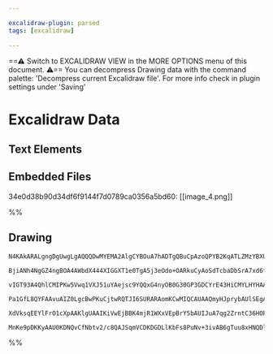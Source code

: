 ```yaml
---

excalidraw-plugin: parsed
tags: [excalidraw]

---
```

==⚠  Switch to EXCALIDRAW VIEW in the MORE OPTIONS menu of this document. ⚠== You can decompress Drawing data with the command palette: 'Decompress current Excalidraw file'. For more info check in plugin settings under 'Saving'


# Excalidraw Data
## Text Elements
## Embedded Files
34e0d38b90d34df6f9144f7d0789ca0356a5bd60: [[image_4.png]]

%%
## Drawing
```compressed-json
N4KAkARALgngDgUwgLgAQQQDwMYEMA2AlgCYBOuA7hADTgQBuCpAzoQPYB2KqATLZMzYBXUtiRoIACyhQ4zZAHoFAc0JRJQgEYA6bGwC2CgF7N6hbEcK4OCtptbErHALRY8RMpWdx8Q1TdIEfARcZgRmBShcZQUebQBWbR4aOiCEfQQOKGZuAG1wMFAwYogSbggANQBZXE0AdX1iXBgAfTYABQBhNgBpAEkWgHYetRTiyFhEcsJ9aKR+EsxuZx4A

BjiANh4NgGZ4ngBOA4AWbdX444XIGGXT1e0TgA5j3eOdo+OARkuCyAoSdTcbaDbSrA7xd6fHifGEvR5XKQIQjKaTcPYbBHWZTBbirBHMKCkNgAawQ3XwbFI5UJ1mYcFwgSyYxKmlw2GJyiJQg4xHJlOp5A4dIZmSgzMgADNCPh8ABlWA4iSCDziiAEomkuoAyRA/GEkkIeUwRXoZVlBFclEccI5NCfBFsenYNQ3O2rPG/CCc4RwPrEW2oXIAXQRE

vIGT93A4QhlCMIPKw5Vwq1VXJ51uYAejsc9YQQxG4nyOB0G30GP3GDCYrE43HiCMYLHYHAAcpwxIXBoMDt99ic48wACJpKD57gSghhBGaYQ8gCiwQyWSzMfwCKEcCao4LdsGO1WO0eUJOPEeHsrRA4xKjq4RFPZY7QE/wU9zUSgQgDEEQPPjylVUrBJGEg7McCCrMQh6aAcEGgcQEobBKPbHMcEqDMQqyDI8Bx4Ae8QbLg8SaMQGwpvi7jiIGvxg

Pa1GfL8QYFAAvuAIZ0LgcBwPKuCjtwRQTJI6SURARAomKCwMIQCAUAAQmyHJprybAUlSEgAMQSppWnMhA2AiIyUB9KO+jyhqZLKfy6mfAg1nWTpemkAZRnpHJ7LetySkqQKtL0gZ9n6aKzn6AAYtKcoKsJZoFhJDlOcZpkGlqxCAmgfAFLpAVZEFCWkkaJpqsp5rpbFgXGQASsIVo2oWMWZYZxkAPJOi6hburVjmlekwWcFAwW4Po0quqg9bFXVQ

XdVksqEEYlFrO1cXpAAKlgUAAIKiVwEjBBK4mjR1WXxVEpBrY5bAUIJuA7qg2ZrntC36HOPKrad50hFdEAMkSVDzZ1+jPV9i3wMJik6cw2BEjKAAaaKntoGwbPhnyPNhGzHM8FYCODyn4AAmmi+HaIMPDxIMqxnphR7ExJRhsAYfGevQBBCJR9HFExP0HekFUeRmX4gxJnIkFNM1AuekCC8Q8oIHAdYC6QJBVGwxAII9tTBFdz6viUEt8qpqD8ZA

MnKe9pDKKyAAU0KDNQvCfNbtv2/c8QAJSqmVCDKDGDLlKbFs8PuNv+3ivAB6gTuu8xHNQDlCBNVAzYrjmJRhv1CDuwm8scP+aAGxgHBq4+qCEszCLYEQMtoMXCAIvnGTcFXDpCFAl6UVXkfpXYABWCDYNksr53AivK6rmjq+Ok7V+lbLx4wi20/g9OVpMkVpL3zaqnpBIGIDUxoDdd5sA+GsT3eoRrWvs/zzeMrMeA7N0IB4R8SxTFAA
```
%%